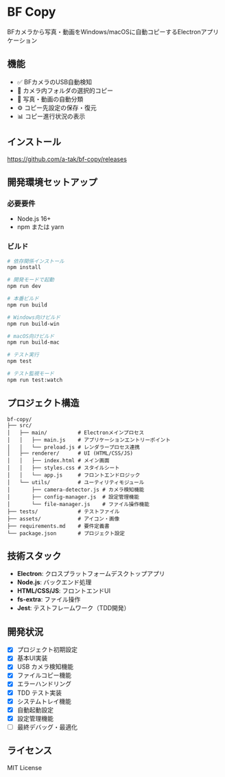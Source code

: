 # BF Copy

BFカメラから写真・動画をWindows/macOSに自動コピーするElectronアプリケーション

## 機能

- ✅ BFカメラのUSB自動検知
- 📁 カメラ内フォルダの選択的コピー  
- 🔄 写真・動画の自動分類
- ⚙️ コピー先設定の保存・復元
- 📊 コピー進行状況の表示

## インストール

https://github.com/a-tak/bf-copy/releases

## 開発環境セットアップ

### 必要要件
- Node.js 16+
- npm または yarn

### ビルド
```bash
# 依存関係インストール
npm install

# 開発モードで起動
npm run dev

# 本番ビルド
npm run build

# Windows向けビルド
npm run build-win

# macOS向けビルド  
npm run build-mac

# テスト実行
npm test

# テスト監視モード
npm run test:watch
```

## プロジェクト構造

```
bf-copy/
├── src/
│   ├── main/          # Electronメインプロセス
│   │   ├── main.js    # アプリケーションエントリーポイント
│   │   └── preload.js # レンダラープロセス連携
│   ├── renderer/      # UI (HTML/CSS/JS)
│   │   ├── index.html # メイン画面
│   │   ├── styles.css # スタイルシート  
│   │   └── app.js     # フロントエンドロジック
│   └── utils/         # ユーティリティモジュール
│       ├── camera-detector.js # カメラ検知機能
│       ├── config-manager.js  # 設定管理機能
│       └── file-manager.js    # ファイル操作機能
├── tests/             # テストファイル
├── assets/            # アイコン・画像
├── requirements.md    # 要件定義書
└── package.json       # プロジェクト設定
```

## 技術スタック

- **Electron**: クロスプラットフォームデスクトップアプリ
- **Node.js**: バックエンド処理
- **HTML/CSS/JS**: フロントエンドUI
- **fs-extra**: ファイル操作
- **Jest**: テストフレームワーク（TDD開発）

## 開発状況

- [x] プロジェクト初期設定
- [x] 基本UI実装  
- [x] USB カメラ検知機能
- [x] ファイルコピー機能
- [x] エラーハンドリング
- [x] TDD テスト実装
- [x] システムトレイ機能
- [x] 自動起動設定
- [x] 設定管理機能
- [ ] 最終デバッグ・最適化

## ライセンス

MIT License